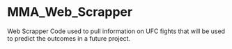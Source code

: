 # MMA_Web_Scrapper
Web Scrapper Code used to pull information on UFC fights that will be used to predict the outcomes in a future project.
